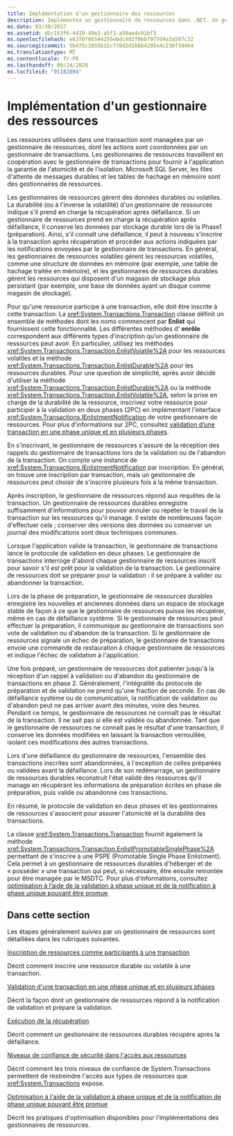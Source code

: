 ```yaml
---
title: Implémentation d'un gestionnaire des ressources
description: Implémentez un gestionnaire de ressources dans .NET. Un gestionnaire de ressources gère les ressources utilisées dans les transactions. Un gestionnaire de transactions coordonne les actions du gestionnaire de ressources.
ms.date: 03/30/2017
ms.assetid: d5c153f6-4419-49e3-a5f1-a50ae4c81bf3
ms.openlocfilehash: e6370f6b544255ebdc402f06b7977d4a3a587c32
ms.sourcegitcommit: 5b475c1855b32cf78d2d1bbb4295e4c236f39464
ms.translationtype: MT
ms.contentlocale: fr-FR
ms.lasthandoff: 09/24/2020
ms.locfileid: "91182894"
---
```

# <a name="implementing-a-resource-manager"></a>Implémentation d'un gestionnaire des ressources

Les ressources utilisées dans une transaction sont managées par un gestionnaire de ressources, dont les actions sont coordonnées par un gestionnaire de transactions. Les gestionnaires de ressources travaillent en coopération avec le gestionnaire de transactions pour fournir à l'application la garantie de l'atomicité et de l'isolation. Microsoft SQL Server, les files d'attente de messages durables et les tables de hachage en mémoire sont des gestionnaires de ressources.  
  
 Les gestionnaires de ressources gèrent des données durables ou volatiles. La durabilité (ou à l'inverse la volatilité) d'un gestionnaire de ressources indique s'il prend en charge la récupération après défaillance. Si un gestionnaire de ressources prend en charge la récupération après défaillance, il conserve les données par stockage durable lors de la Phase1 (préparation). Ainsi, s'il connaît une défaillance, il peut à nouveau s'inscrire à la transaction après récupération et procéder aux actions indiquées par les notifications envoyées par le gestionnaire de transactions. En général, les gestionnaires de ressources volatiles gèrent les ressources volatiles, comme une structure de données en mémoire (par exemple, une table de hachage traitée en mémoire), et les gestionnaires de ressources durables gèrent les ressources qui disposent d'un magasin de stockage plus persistant (par exemple, une base de données ayant un disque comme magasin de stockage).  
  
 Pour qu'une ressource participe à une transaction, elle doit être inscrite à cette transaction. La <xref:System.Transactions.Transaction> classe définit un ensemble de méthodes dont les noms commencent par **Enlist** qui fournissent cette fonctionnalité. Les différentes méthodes d' **enrôle** correspondent aux différents types d’inscription qu’un gestionnaire de ressources peut avoir. En particulier, utilisez les méthodes <xref:System.Transactions.Transaction.EnlistVolatile%2A> pour les ressources volatiles et la méthode <xref:System.Transactions.Transaction.EnlistDurable%2A> pour les ressources durables. Pour une question de simplicité, après avoir décidé d'utiliser la méthode <xref:System.Transactions.Transaction.EnlistDurable%2A> ou la méthode <xref:System.Transactions.Transaction.EnlistVolatile%2A>, selon la prise en charge de la durabilité de la ressource, inscrivez votre ressource pour participer à la validation en deux phases (2PC) en implémentant l'interface <xref:System.Transactions.IEnlistmentNotification> de votre gestionnaire de ressources. Pour plus d’informations sur 2PC, consultez [validation d’une transaction en une phase unique et en plusieurs phases](committing-a-transaction-in-single-phase-and-multi-phase.md).  
  
 En s'inscrivant, le gestionnaire de ressources s'assure de la réception des rappels du gestionnaire de transactions lors de la validation ou de l'abandon de la transaction. On compte une instance de <xref:System.Transactions.IEnlistmentNotification> par inscription. En général, on trouve une inscription par transaction, mais un gestionnaire de ressources peut choisir de s'inscrire plusieurs fois à la même transaction.  
  
 Après inscription, le gestionnaire de ressources répond aux requêtes de la transaction. Un gestionnaire de ressources durables enregistre suffisamment d'informations pour pouvoir annuler ou répéter le travail de la transaction sur les ressources qu'il manage. Il existe de nombreuses façon d'effectuer cela ; conserver des versions des données ou conserver un journal des modifications sont deux techniques communes.  
  
 Lorsque l'application valide la transaction, le gestionnaire de transactions lance le protocole de validation en deux phases. Le gestionnaire de transactions interroge d'abord chaque gestionnaire de ressources inscrit pour savoir s'il est prêt pour la validation de la transaction. Le gestionnaire de ressources doit se préparer pour la validation : il se prépare à valider ou abandonner la transaction.  
  
 Lors de la phase de préparation, le gestionnaire de ressources durables enregistre les nouvelles et anciennes données dans un espace de stockage stable de façon à ce que le gestionnaire de ressources puisse les récupérer, même en cas de défaillance système. Si le gestionnaire de ressources peut effectuer la préparation, il communique au gestionnaire de transactions son vote de validation ou d'abandon de la transaction. Si le gestionnaire de ressources signale un échec de préparation, le gestionnaire de transactions envoie une commande de restauration à chaque gestionnaire de ressources et indique l'échec de validation à l'application.  
  
 Une fois préparé, un gestionnaire de ressources doit patienter jusqu'à la réception d'un rappel à validation ou d'abandon du gestionnaire de transactions en phase 2. Généralement, l'intégralité du protocole de préparation et de validation ne prend qu'une fraction de seconde. En cas de défaillance système ou de communication, la notification de validation ou d'abandon peut ne pas arriver avant des minutes, voire des heures. Pendant ce temps, le gestionnaire de ressources ne connaît pas le résultat de la transaction. Il ne sait pas si elle est validée ou abandonnée. Tant que le gestionnaire de ressources ne connaît pas le résultat d'une transaction, il conserve les données modifiées en laissant la transaction verrouillée, isolant ces modifications des autres transactions.  
  
 Lors d'une défaillance du gestionnaire de ressources, l'ensemble des transactions inscrites sont abandonnées, à l'exception de celles préparées ou validées avant la défaillance. Lors de son redémarrage, un gestionnaire de ressources durables reconstruit l'état validé des ressources qu'il manage en récupérant les informations de préparation écrites en phase de préparation, puis valide ou abandonne ces transactions.  
  
 En résumé, le protocole de validation en deux phases et les gestionnaires de ressources s'associent pour assurer l'atomicité et la durabilité des transactions.  
  
 La classe <xref:System.Transactions.Transaction> fournit également la méthode <xref:System.Transactions.Transaction.EnlistPromotableSinglePhase%2A> permettant de s'inscrire à une PSPE (Promotable Single Phase Enlistment). Cela permet à un gestionnaire de ressources durables d'héberger et de « posséder » une transaction qui peut, si nécessaire, être ensuite remontée pour être managée par le MSDTC. Pour plus d’informations, consultez [optimisation à l’aide de la validation à phase unique et de la notification à phase unique pouvant être promue](optimization-spc-and-promotable-spn.md).  
  
## <a name="in-this-section"></a>Dans cette section  

 Les étapes généralement suivies par un gestionnaire de ressources sont détaillées dans les rubriques suivantes.  
  
 [Inscription de ressources comme participants à une transaction](enlisting-resources-as-participants-in-a-transaction.md)  
  
 Décrit comment inscrire une ressource durable ou volatile à une transaction.  
  
 [Validation d'une transaction en une phase unique et en plusieurs phases](committing-a-transaction-in-single-phase-and-multi-phase.md)  
  
 Décrit la façon dont un gestionnaire de ressources répond à la notification de validation et prépare la validation.  
  
 [Exécution de la récupération](performing-recovery.md)  
  
 Décrit comment un gestionnaire de ressources durables récupère après la défaillance.  
  
 [Niveaux de confiance de sécurité dans l'accès aux ressources](security-trust-levels-in-accessing-resources.md)  
  
 Décrit comment les trois niveaux de confiance de System.Transactions permettent de restreindre l'accès aux types de ressources que <xref:System.Transactions> expose.  
  
 [Optimisation à l'aide de la validation à phase unique et de la notification de phase unique pouvant être promue](optimization-spc-and-promotable-spn.md)  
  
 Décrit les pratiques d'optimisation disponibles pour l'implémentations des gestionnaires de ressources.
